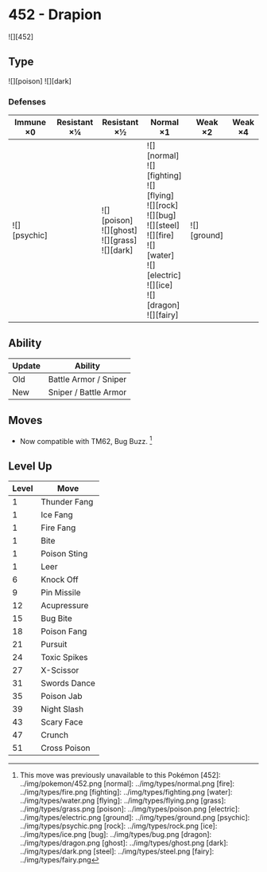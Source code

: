 # 452 - Drapion
![][452]

## Type

![][poison]  ![][dark]

### Defenses

Immune ×0        | Resistant ×¼ | Resistant ×½                                                | Normal ×1                                                                                                                                                                              | Weak ×2         | Weak ×4 | 
---              | ---          | ---                                                         | ---                                                                                                                                                                                    | ---             | ---     | 
![][psychic]<br> |              | ![][poison]<br> ![][ghost]<br> ![][grass]<br> ![][dark]<br> | ![][normal]<br> ![][fighting]<br> ![][flying]<br> ![][rock]<br> ![][bug]<br> ![][steel]<br> ![][fire]<br> ![][water]<br> ![][electric]<br> ![][ice]<br> ![][dragon]<br> ![][fairy]<br> | ![][ground]<br> |         | 

## Ability

Update | Ability               | 
---    | ---                   | 
Old    | Battle Armor / Sniper | 
New    | Sniper / Battle Armor | 

## Moves

 - Now compatible with TM62, Bug Buzz. [^1]

## Level Up

Level | Move         | 
---   | ---          | 
1     | Thunder Fang | 
1     | Ice Fang     | 
1     | Fire Fang    | 
1     | Bite         | 
1     | Poison Sting | 
1     | Leer         | 
6     | Knock Off    | 
9     | Pin Missile  | 
12    | Acupressure  | 
15    | Bug Bite     | 
18    | Poison Fang  | 
21    | Pursuit      | 
24    | Toxic Spikes | 
27    | X-Scissor    | 
31    | Swords Dance | 
35    | Poison Jab   | 
39    | Night Slash  | 
43    | Scary Face   | 
47    | Crunch       | 
51    | Cross Poison | 

[^1]: This move was previously unavailable to this Pokémon
[452]: ../img/pokemon/452.png
[normal]: ../img/types/normal.png
[fire]: ../img/types/fire.png
[fighting]: ../img/types/fighting.png
[water]: ../img/types/water.png
[flying]: ../img/types/flying.png
[grass]: ../img/types/grass.png
[poison]: ../img/types/poison.png
[electric]: ../img/types/electric.png
[ground]: ../img/types/ground.png
[psychic]: ../img/types/psychic.png
[rock]: ../img/types/rock.png
[ice]: ../img/types/ice.png
[bug]: ../img/types/bug.png
[dragon]: ../img/types/dragon.png
[ghost]: ../img/types/ghost.png
[dark]: ../img/types/dark.png
[steel]: ../img/types/steel.png
[fairy]: ../img/types/fairy.png
